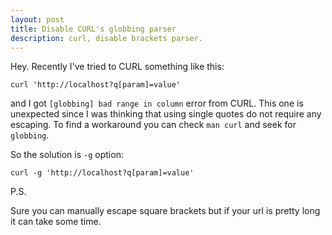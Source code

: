 ```yaml
---
layout: post
title: Disable CURL's globbing parser
description: curl, disable brackets parser.
---
```


Hey. Recently I've tried to CURL something like this:

`curl 'http://localhost?q[param]=value'`

and I got `[globbing] bad range in column` error from CURL.
This one is unexpected since I was thinking that using single quotes
do not require any escaping. To find a workaround you can check `man curl` and
seek for `globbing`.

So the solution is `-g` option:

`curl -g 'http://localhost?q[param]=value'`


P.S.

Sure you can manually escape square brackets but if your url is pretty long
it can take some time.
